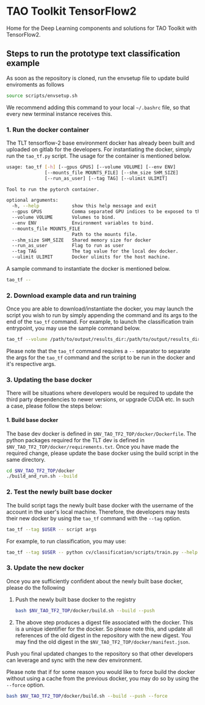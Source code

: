 # TAO Toolkit TensorFlow2

Home for the Deep Learning components and solutions for TAO Toolkit with TensorFlow2.

## Steps to run the prototype text classification example

As soon as the repository is cloned, run the envsetup file to update build enviroments as follows

```sh
source scripts/envsetup.sh
```

We recommend adding this command to your local `~/.bashrc` file, so that every new terminal instance receives this.

### 1. Run the docker container

The TLT tensorflow-2 base environment docker has already been built and uploaded on gitlab for the developers. For instantiating the docker, simply run the `tao_tf.py` script. The usage for the container is mentioned below.

```sh
usage: tao_tf [-h] [--gpus GPUS] [--volume VOLUME] [--env ENV]
              [--mounts_file MOUNTS_FILE] [--shm_size SHM_SIZE]
              [--run_as_user] [--tag TAG] [--ulimit ULIMIT]

Tool to run the pytorch container.

optional arguments:
  -h, --help            show this help message and exit
  --gpus GPUS           Comma separated GPU indices to be exposed to the docker.
  --volume VOLUME       Volumes to bind.
  --env ENV             Environment variables to bind.
  --mounts_file MOUNTS_FILE
                        Path to the mounts file.
  --shm_size SHM_SIZE   Shared memory size for docker
  --run_as_user         Flag to run as user
  --tag TAG             The tag value for the local dev docker.
  --ulimit ULIMIT       Docker ulimits for the host machine.

```

A sample command to instantiate the docker is mentioned below.

```sh
tao_tf -- 
```

### 2. Download example data and run training

Once you are able to download/instantiate the docker, you may launch the script you wish to run by simply appending the command and its args to the end of the `tao_tf` command. For example, to launch the classification train entrypoint, you may use the sample command below.

```sh
tao_tf --volume /path/to/output/results_dir:/path/to/output/results_dir -- python cv/classification/scripts/train.py
```

Please note that the `tao_tf` command requires a `--` separator to separate the args for the `tao_tf` command and the script to be run in the docker and it's respective args.

### 3. Updating the base docker

There will be situations where developers would be required to update the third party dependencies to newer versions, or upgrade CUDA etc. In such a case, please follow the steps below:

#### 1. Build base docker

The base dev docker is defined in `$NV_TAO_TF2_TOP/docker/Dockerfile`. The python packages required for the TLT dev is defined in `$NV_TAO_TF2_TOP/docker/requirements.txt`. Once you have made the required change, please update the base docker using the build script in the same directory.

```sh
cd $NV_TAO_TF2_TOP/docker
./build_and_run.sh --build
```

### 2. Test the newly built base docker

The build script tags the newly built base docker with the username of the account in the user's local machine. Therefore, the developers may tests their new docker by using the `tao_tf` command with the `--tag` option.

```sh
tao_tf --tag $USER -- script args
```

For example, to run classification, you may use:

```sh
tao_tf --tag $USER -- python cv/classification/scripts/train.py --help
```

### 3. Update the new docker

Once you are sufficiently confident about the newly built base docker, please do the following

1. Push the newly built base docker to the registry

    ```sh
    bash $NV_TAO_TF2_TOP/docker/build.sh --build --push
    ```

2. The above step produces a digest file associated with the docker. This is a unique identifier for the docker. So please note this, and update all references of the old digest in the repository with the new digest. You may find the old digest in the `$NV_TAO_TF2_TOP/docker/manifest.json`.

Push you final updated changes to the repository so that other developers can leverage and sync with the new dev environment.

Please note that if for some reason you would like to force build the docker without using a cache from the previous docker, you may do so by using the `--force` option.

```sh
bash $NV_TAO_TF2_TOP/docker/build.sh --build --push --force
```
